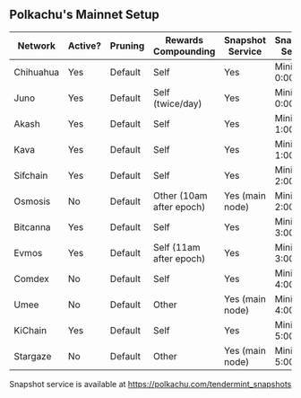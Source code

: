 ## Polkachu's Mainnet Setup

| Network   | Active? | Pruning | Rewards Compounding      | Snapshot Service | Snapshot Server |
| --------- | ------- | ------- | ------------------------ | ---------------- | --------------- |
| Chihuahua | Yes     | Default | Self                     | Yes              | Minio1: 0:00    |
| Juno      | Yes     | Default | Self (twice/day)         | Yes              | Minio2: 0:00    |
| Akash     | Yes     | Default | Self                     | Yes              | Minio1: 1:00    |
| Kava      | Yes     | Default | Self                     | Yes              | Minio2: 1:00    |
| Sifchain  | Yes     | Default | Self                     | Yes              | Minio1: 2:00    |
| Osmosis   | No      | Default | Other (10am after epoch) | Yes (main node)  | Minio2: 2:00    |
| Bitcanna  | Yes     | Default | Self                     | Yes              | Minio1: 3:00    |
| Evmos     | Yes     | Default | Self (11am after epoch)  | Yes              | Minio2: 3:00    |
| Comdex    | No      | Default | Self                     | Yes              | Minio1: 4:00    |
| Umee      | No      | Default | Other                    | Yes (main node)  | Minio2: 4:00    |
| KiChain   | Yes     | Default | Self                     | Yes              | Minio1: 5:00    |
| Stargaze  | No      | Default | Other                    | Yes (main node)  | Minio2: 5:00    |

Snapshot service is available at https://polkachu.com/tendermint_snapshots
